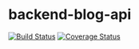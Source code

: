 # backend-blog-api

[![Build Status](https://travis-ci.com/julesntare/blog-api-backend.svg?branch=Develop)](https://travis-ci.com/julesntare/blog-api-backend)
[![Coverage Status](https://coveralls.io/repos/github/julesntare/blog-api-backend/badge.svg?branch=Develop)](https://coveralls.io/github/julesntare/blog-api-backend?branch=Develop)
